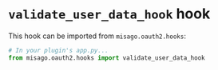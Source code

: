 # `validate_user_data_hook` hook

This hook can be imported from `misago.oauth2.hooks`:

```python
# In your plugin's app.py...
from misago.oauth2.hooks import validate_user_data_hook
```
